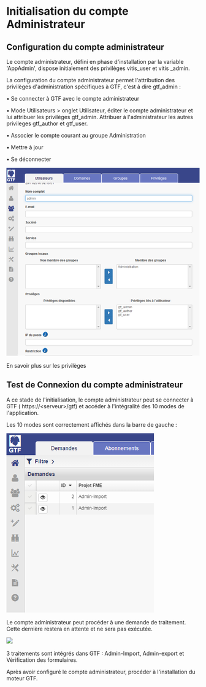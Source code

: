 

# Initialisation du compte Administrateur

## Configuration du compte administrateur

Le compte administrateur, défini en phase d'installation par la variable 'AppAdmin', dispose initialement des privilèges vitis\_user et vitis \_admin.

La configuration du compte administrateur permet l'attribution des privilèges d'administration spécifiques à GTF, c'est à dire gtf\_admin :

• Se connecter à GTF avec le compte administrateur

• Mode Utilisateurs \> onglet Utilisateur, éditer le compte administrateur et lui attribuer les privilèges gtf\_admin. Attribuer à l'administrateur les autres privileges gtf\_author et gtf\_user.

• Associer le compte courant au groupe Administration

• Mettre à jour

• Se déconnecter

 ![Attribution de privilèges gtf_admin](../images/config_admin.png)

En savoir plus sur les privilèges

## Test de Connexion du compte administrateur

A ce stade de l'initialisation, le compte administrateur peut se connecter à GTF ( https://&lt;serveur&gt;/gtf) et accéder à l'intégralité des 10 modes de l'application.

Les 10 modes sont correctement affichés dans la barre de gauche :

 ![Attribution de privilèges gtf_admin](../images/10modes.png)



Le compte administrateur peut procéder à une demande de traitement. Cette dernière restera en attente et ne sera pas exécutée.

 ![](./)
 
 
3 traitements sont intégrés dans GTF : Admin-Import, Admin-export et Vérification des formulaires.



Après avoir configuré le compte administrateur, procéder à l'installation du moteur GTF.


